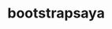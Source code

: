 # bootstrapsaya

### <link rel="stylesheet" href="https://github.com/ojoNESU/bootstrapsaya/tree/main/bootstrap-4.6.2-dist">
###  <link rel="stylesheet" href="https://github.com/ojoNESU/bootstrapsaya/tree/main/bootstrap-5.3.1-dist">
